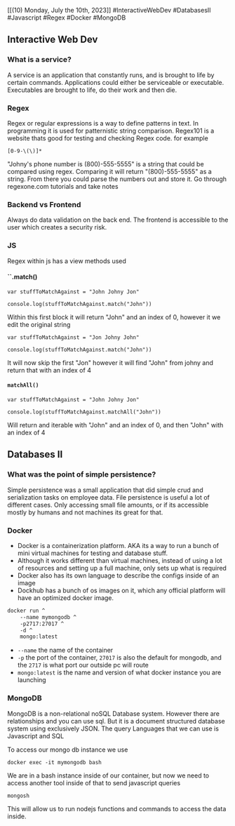[[(10) Monday, July the 10th, 2023]] #InteractiveWebDev #DatabasesII #Javascript #Regex #Docker #MongoDB
## Interactive Web Dev
### What is a service?
A service is an application that constantly runs, and is brought to life by certain commands. Applications could either be serviceable or executable. Executables are brought to life, do their work and then die. 

### Regex
Regex or regular expressions is a way to define patterns in text. In programming it is used for patternistic string comparison. Regex101 is a website thats good for testing and checking Regex code. for example
```Regex
[0-9-\(\)]*
```
"Johny's phone number is (800)-555-5555" is a string that could be compared using regex. Comparing it will return "(800)-555-5555" as a string. From there you could parse the numbers out and store it. Go through regexone.com tutorials and take notes 

### Backend vs Frontend
Always do data validation on the back end. The frontend is accessible to the user which creates a security risk.

### JS
Regex within js has a view methods used
#### ``.match()
```JS
var stuffToMatchAgainst = "John Johny Jon"

console.log(stuffToMatchAgainst.match("John"))
```
Within this first block it will return "John" and an index of 0, however it we edit the original string
```JS
var stuffToMatchAgainst = "Jon Johny John"

console.log(stuffToMatchAgainst.match("John"))
```
It will now skip the first "Jon" however it will find "John" from johny and return that with an index of 4
#### `matchAll()`
```JS
var stuffToMatchAgainst = "John Johny Jon"

console.log(stuffToMatchAgainst.matchAll("John"))
```
Will return and iterable with "John" and an index of 0, and then "John" with an index of 4

## Databases II
### What was the point of simple persistence?
Simple persistence was a small application that did simple crud and serialization tasks on employee data. File persistence is useful a lot of different cases. Only accessing small file amounts, or if its accessible mostly by humans and not machines its great for that. 

### Docker
- Docker is a containerization platform. AKA its a way to run a bunch of mini virtual machines for testing and database stuff.
- Although it works different than virtual machines, instead of using a lot of resources and setting up a full machine, only sets up what is required 
- Docker also has its own language to describe the configs inside of an image
- Dockhub has a bunch of os images on it, which any official platform will have an optimized docker image.
```cmd
docker run ^
	--name mymongodb ^
	-p2717:27017 ^
	-d ^
	mongo:latest
```
- `--name` the name of the container
- `-p` the port of the container, `27017` is also the default for mongodb, and the `2717` is what port our outside pc will route
- `mongo:latest` is the name and version of what docker instance you are launching

### MongoDB
MongoDB is a non-relational noSQL Database system. However there are relationships and you can use sql. But it is a document structured database system using exclusively JSON.  The query Languages that we can use is Javascript and SQL

To access our mongo db instance we use
```Shell
docker exec -it mymongodb bash
```
We are in a bash instance inside of our container, but now we need to access another tool inside of that to send javascript queries
```Shell
mongosh
```
This will allow us to run nodejs functions and commands to access the data inside.